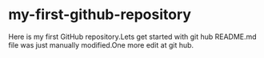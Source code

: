 # my-first-github-repository
Here is my first GitHub repository.Lets get started with git hub
README.md file was just manually modified.One more edit at git hub.
